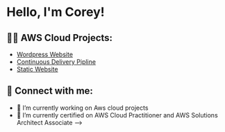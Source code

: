 <h1> Hello, I'm Corey! </h1>


<h2> 👨‍💻 AWS Cloud Projects: </h2>


  - [Wordpress Website](https://github.com/Battlecode93/Wordpress-website-on-AWS)
  - [Continuous Delivery Pipline](https://github.com/Battlecode93/Continuous-Delivery-Pipeline-Project)
  - [Static Website](https://github.com/Battlecode93/Static-website-project)






<h2> 🤳 Connect with me:</h2>










- 🔭 I’m currently working on Aws cloud projects
- 🌱 I’m currently certified on AWS Cloud Practitioner and AWS Solutions Architect Associate
-->

